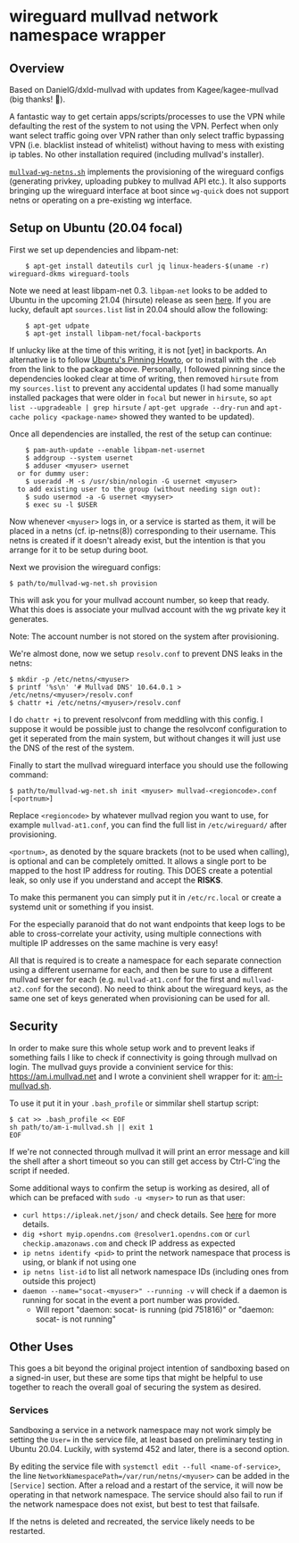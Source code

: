 wireguard mullvad network namespace wrapper
===========================================

Overview
--------

Based on DanielG/dxld-mullvad with updates from Kagee/kagee-mullvad (big
thanks! :tada:).

A fantastic way to get certain apps/scripts/processes to use the VPN while
defaulting the rest of the system to not using the VPN.  Perfect when only want
select traffic going over VPN rather than only select traffic bypassing VPN
(i.e. blacklist instead of whitelist) without having to mess with existing ip
tables.  No other installation required (including mullvad's installer).

[`mullvad-wg-netns.sh`](mullvad-wg-netns.sh) implements the provisioning of the
wireguard configs (generating privkey, uploading pubkey to mullvad API etc.). It
also supports bringing up the wireguard interface at boot since `wg-quick` does
not support netns or operating on a pre-existing wg interface.

Setup on Ubuntu (20.04 focal)
---------------------

First we set up dependencies and libpam-net:

```
    $ apt-get install dateutils curl jq linux-headers-$(uname -r) wireguard-dkms wireguard-tools
```

Note we need at least libpam-net 0.3.  `libpam-net` looks to be added to Ubuntu
in the upcoming 21.04 (hirsute) release as seen
[here](https://packages.ubuntu.com/hirsute/libpam-net).  If you are lucky,
default apt `sources.list` list in 20.04 should allow the following:
```
    $ apt-get udpate
    $ apt-get install libpam-net/focal-backports
```

If unlucky like at the time of this writing, it is not [yet] in backports.  An
alternative is to follow
[Ubuntu's Pinning Howto](https://help.ubuntu.com/community/PinningHowto), or to
install with the `.deb` from the link to the package above.  Personally, I
followed pinning since the dependencies looked clear at time of writing, then
removed `hirsute` from my `sources.list` to prevent any accidental updates (I
had some manually installed packages that were older in `focal` but newer in
`hirsute`, so `apt list --upgradeable | grep hirsute` /
`apt-get upgrade --dry-run` and `apt-cache policy <package-name>` showed they
wanted to be updated).

Once all dependencies are installed, the rest of the setup can continue:
```
    $ pam-auth-update --enable libpam-net-usernet
    $ addgroup --system usernet
    $ adduser <myuser> usernet
  or for dummy user:
    $ useradd -M -s /usr/sbin/nologin -G usernet <myuser>
  to add existing user to the group (without needing sign out):
    $ sudo usermod -a -G usernet <myyser>
    $ exec su -l $USER
```

Now whenever `<myuser>` logs in, or a service is started as them, it will
be placed in a netns (cf. ip-netns(8)) corresponding to their
username. This netns is created if it doesn't already exist, but the
intention is that you arrange for it to be setup during boot.

Next we provision the wireguard configs:

    $ path/to/mullvad-wg-net.sh provision

This will ask you for your mullvad account number, so keep that ready. What
this does is associate your mullvad account with the wg private key it
generates.

Note: The account number is not stored on the system after provisioning.

We're almost done, now we setup `resolv.conf` to prevent DNS leaks in the
netns:

    $ mkdir -p /etc/netns/<myuser>
    $ printf '%s\n' '# Mullvad DNS' 10.64.0.1 > /etc/netns/<myuser>/resolv.conf
    $ chattr +i /etc/netns/<myuser>/resolv.conf

I do `chattr +i` to prevent resolvconf from meddling with this config. I suppose
it would be possible just to change the resolvconf configuration to get it
seperated from the main system, but without changes it will just use the DNS of
the rest of the system.

Finally to start the mullvad wireguard interface you should use the following
command:

    $ path/to/mullvad-wg-net.sh init <myuser> mullvad-<regioncode>.conf [<portnum>]

Replace `<regioncode>` by whatever mullvad region you want to use, for example
`mullvad-at1.conf`, you can find the full list in `/etc/wireguard/` after
provisioning.

`<portnum>`, as denoted by the square brackets (not to be used when calling), is
optional and can be completely omitted.  It allows a single port to be mapped to
the host IP address for routing.  This DOES create a potential leak, so only use
if you understand and accept the **RISKS**.

To make this permanent you can simply put it in `/etc/rc.local` or create a
systemd unit or something if you insist.

For the especially paranoid that do not want endpoints that keep logs to be able
to cross-correlate your activity, using multiple connections with multiple IP
addresses on the same machine is very easy!

All that is required is to create a namespace for each separate connection using
a different username for each, and then be sure to use a different mullvad
server for each (e.g. `mullvad-at1.conf` for the first and `mullvad-at2.conf`
for the second).  No need to think about the wireguard keys, as the same one set
of keys generated when provisioning can be used for all.


Security
--------

In order to make sure this whole setup work and to prevent leaks if
something fails I like to check if connectivity is going through mullvad on
login. The mullvad guys provide a convinient service for this:
https://am.i.mullvad.net and I wrote a convinient shell wrapper for it:
[am-i-mullvad.sh](am-i-mullvad.sh).

To use it put it in your `.bash_profile` or simmilar shell startup script:

    $ cat >> .bash_profile << EOF
    sh path/to/am-i-mullvad.sh || exit 1
    EOF

If we're not connected through mullvad it will print an error message and kill
the shell after a short timeout so you can still get access by Ctrl-C'ing the
script if needed.

Some additional ways to confirm the setup is working as desired, all of which
can be prefaced with `sudo -u <myser>` to run as that user:
- `curl https://ipleak.net/json/` and check details.  See
      [here](https://airvpn.org/forums/topic/14737-api/) for more details.
- `dig +short myip.opendns.com @resolver1.opendns.com` or
      `curl checkip.amazonaws.com` and check IP address as expected
- `ip netns identify <pid>` to print the network namespace that process is
using, or blank if not using one
- `ip netns list-id` to list all network namespace IDs (including ones from
      outside this project)
- `daemon --name="socat-<myuser>" --running -v` will check if a daemon is
      running for socat in the event a port number was provided.
  - Will report "daemon:  socat-<myuser> is running (pid 751816)" or
        "daemon:  socat-<myuser> is not running"


Other Uses
----------

This goes a bit beyond the original project intention of sandboxing based on a
signed-in user, but these are some tips that might be helpful to use together to
reach the overall goal of securing the system as desired.

### Services
Sandboxing a service in a network namespace may not work simply be setting the
`User=` in the service file, at least based on preliminary testing in Ubuntu
20.04.  Luckily, with systemd 452 and later, there is a second option.

By editing the service file with `systemctl edit --full <name-of-service>`, the
line `NetworkNamespacePath=/var/run/netns/<myuser>` can be added in the
`[Service]` section.  After a reload and a restart of the service, it will now
be operating in that network namespace.  The service should also fail to run if
the network namespace does not exist, but best to test that failsafe.

If the netns is deleted and recreated, the service likely needs to be restarted.
